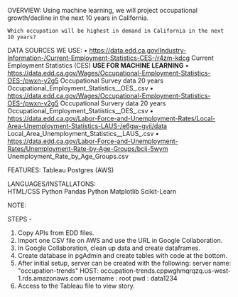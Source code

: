 OVERVIEW:
    Using machine learning, we will project occupational growth/decline in the next 10 years in California. 

    Which occupation will be highest in demand in California in the next 10 years?

DATA SOURCES WE USE:
•	https://data.edd.ca.gov/Industry-Information-/Current-Employment-Statistics-CES-/r4zm-kdcg
Current Employment Statistics (CES)
**USE FOR MACHINE LEARNING**
•	https://data.edd.ca.gov/Wages/Occupational-Employment-Statistics-OES-/pwxn-y2g5
Occupational Survey data 20 years
Occupational_Employment_Statistics__OES_.csv
•	https://data.edd.ca.gov/Wages/Occupational-Employment-Statistics-OES-/pwxn-y2g5
Occupational Survery data 20 years
Occupational_Employment_Statistics__OES_.csv
•	https://data.edd.ca.gov/Labor-Force-and-Unemployment-Rates/Local-Area-Unemployment-Statistics-LAUS-/e6gw-gvii/data
Local_Area_Unemployment_Statistics__LAUS_.csv
•	https://data.edd.ca.gov/Labor-Force-and-Unemployment-Rates/Unemployment-Rate-by-Age-Groups/bcij-5wym
Unemployment_Rate_by_Age_Groups.csv


FEATURES:
    Tableau
    Postgres (AWS)
    
LANGUAGES/INSTALLATONS:  
    HTML/CSS
    Python Pandas
    Python Matplotlib 
    Scikit-Learn

NOTE:
    

STEPS -

1. Copy APIs from EDD files.
2. Import one CSV file on AWS and use the URL in Google Collaboration.
3. In Google Collaboration, clean up data and create dataframes.
4. Create database in pgAdmin and create tables with code at the bottom.
5. After initial setup, server can be created with the following:
server name: "occupation-trends"
HOST: occupation-trends.cppwghmqrqzq.us-west-1.rds.amazonaws.com
username : root
pwd : data1234
6. Access to the Tableau file to view story.

<!-- CREATE USER admin22 with Password '12345'
Alter User admin22 With SuperUser;

IF EXISTS(SELECT *
FROM dbo.occupation-trends)
DROP TABLE dbo.unemployment_rate_by_age
DROP TABLE dbo.local_area_unemployment_stats
DROP TABLE dbo.longterm_occupational_employment
DROP TABLE dbo.occupational_employment_stats
DROP TABLE dbo.current_employment_stats

CREATE TABLE unemployment_rate_by_age(
area_name VARCHAR,
year INT,
age_16_19 FLOAT,
age_20_24 FLOAT,
age_25_34 FLOAT,
age_35_44 FLOAT,
age_45_54 FLOAT,
age_55_64 FLOAT,
age_65 FLOAT
);

CREATE TABLE local_area_unemployment_stats(
area_name VARCHAR,
year INT,
employment INT,
unemployment INT,
unemployment_rate FLOAT
);

CREATE TABLE longterm_occupational_employment(
area_name VARCHAR,
period VARCHAR, 
occupational_title VARCHAR, 
percentage_change FLOAT,
median_hourly_wage FLOAT,
median_annual_wage FLOAT,
entry_level_education VARCHAR
);

CREATE TABLE occupational_employment_stats(
area_name VARCHAR,
year INT,
wage_type VARCHAR,
occupational_title VARCHAR,
mean_wage FLOAT
);

CREATE TABLE current_employment_stats(
area_name VARCHAR,
year INT, 
industry_title VARCHAR,
current_employment INT
);
